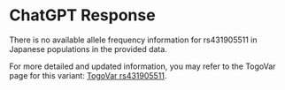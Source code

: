 # ChatGPT Response

There is no available allele frequency information for rs431905511 in Japanese populations in the provided data. 

For more detailed and updated information, you may refer to the TogoVar page for this variant: [TogoVar rs431905511](https://identifiers.org/dbsnp/rs431905511).